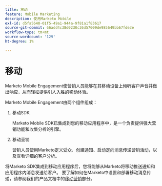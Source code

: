 ```yaml
---
title: 移动
feature: Mobile Marketing
description: 使用Marketo Mobile
exl-id: d5fa5640-01f5-49a1-944a-9f81a1f83617
source-git-commit: 66add4c38d0230c36d57009de985649bb67fde3e
workflow-type: tm+mt
source-wordcount: '129'
ht-degree: 1%

---
```


# 移动

Marketo Mobile Engagement使营销人员能够在其移动设备上倾听客户声音并做出响应，从而轻松提供引人入胜的移动体验。

Marketo Mobile Engagement由两个组件组成：

1. 移动SDK

   Marketo Mobile SDK已集成到您的移动应用程序中，是一个负责提供强大营销功能和收集分析的引擎。

1. 移动营销

   营销人员使用Marketo定义受众、创建通知、启动定向消息传递营销活动，以及查看详细的客户分析。

将Marketo SDK集成到移动应用程序后，您将能够从Marketo将移动推送通知和应用程序内消息发送给客户。 要了解如何在Marketo中设置和部署移动消息传递，请参阅我们的产品文档中的[移动营销](https://experienceleague.adobe.com/zh-hans/docs/marketo/using/product-docs/mobile-marketing/admin/add-a-mobile-app)部分。
